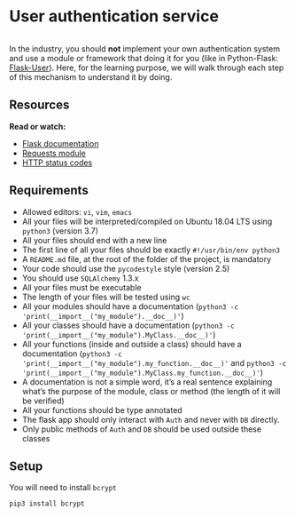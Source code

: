 # User authentication service

<div class="panel panel-default" id="project-description">
  <div class="panel-body">
    <p><img src="https://user-images.githubusercontent.com/90220978/219814233-9d32e35c-dbdb-4258-a4ea-1a5df074161c.jpg" alt="" loading="lazy" style=""></p>
    
<p>In the industry, you should <strong>not</strong> implement your own authentication system and use a module or framework that doing it for you (like in Python-Flask: <a href="https://flask-user.readthedocs.io/en/latest/" title="Flask-User" target="_blank">Flask-User</a>). Here, for the learning purpose, we will walk through each step of this mechanism to understand it by doing.</p>

<h2>Resources</h2>

<p><strong>Read or watch:</strong></p>

<ul>
<li><a href="https://flask.palletsprojects.com/en/1.1.x/quickstart/" title="Flask documentation" target="_blank">Flask documentation</a></li>
<li><a href="https://requests.kennethreitz.org/en/latest/user/quickstart/" title="Requests module" target="_blank">Requests module</a></li>
<li><a href="https://www.w3.org/Protocols/rfc2616/rfc2616-sec10.html" title="HTTP status codes" target="_blank">HTTP status codes</a></li>
</ul>

<h2>Requirements</h2>

<ul>
<li>Allowed editors: <code>vi</code>, <code>vim</code>, <code>emacs</code></li>
<li>All your files will be interpreted/compiled on Ubuntu 18.04 LTS using <code>python3</code> (version 3.7)</li>
<li>All your files should end with a new line</li>
<li>The first line of all your files should be exactly <code>#!/usr/bin/env python3</code></li>
<li>A <code>README.md</code> file, at the root of the folder of the project, is mandatory</li>
<li>Your code should use the <code>pycodestyle</code> style (version 2.5)</li>
<li>You should use <code>SQLAlchemy</code> 1.3.x</li>
<li>All your files must be executable</li>
<li>The length of your files will be tested using <code>wc</code></li>
<li>All your modules should have a documentation (<code>python3 -c 'print(__import__("my_module").__doc__)'</code>)</li>
<li>All your classes should have a documentation (<code>python3 -c 'print(__import__("my_module").MyClass.__doc__)'</code>)</li>
<li>All your functions (inside and outside a class) should have a documentation (<code>python3 -c 'print(__import__("my_module").my_function.__doc__)'</code> and <code>python3 -c 'print(__import__("my_module").MyClass.my_function.__doc__)'</code>)</li>
<li>A documentation is not a simple word, it’s a real sentence explaining what’s the purpose of the module, class or method (the length of it will be verified)</li>
<li>All your functions should be type annotated</li>
<li>The flask app should only interact with <code>Auth</code> and never with <code>DB</code> directly.</li>
<li>Only public methods of <code>Auth</code> and <code>DB</code> should be used outside these classes</li>
</ul>

<h2>Setup</h2>

<p>You will need to install <code>bcrypt</code></p>

<pre><code>pip3 install bcrypt
</code></pre>

  </div>
</div>
